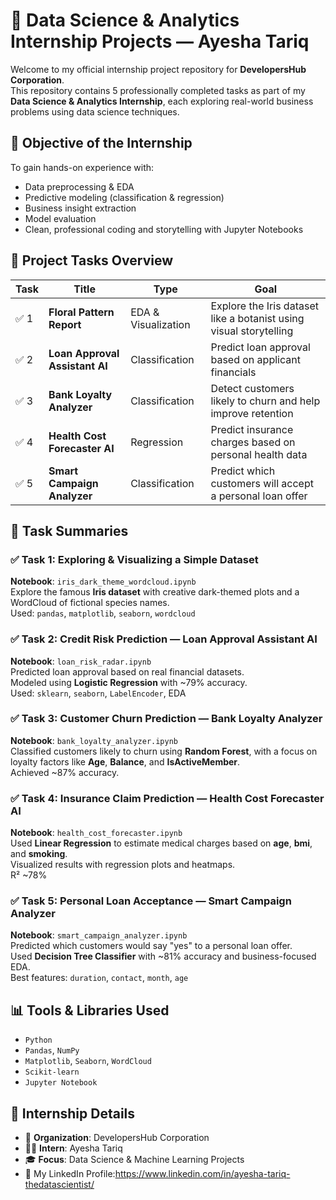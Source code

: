 # 🌟 Data Science & Analytics Internship Projects — Ayesha Tariq

Welcome to my official internship project repository for **DevelopersHub Corporation**.  
This repository contains 5 professionally completed tasks as part of my **Data Science & Analytics Internship**, each exploring real-world business problems using data science techniques.



## 🧠 Objective of the Internship

To gain hands-on experience with:
- Data preprocessing & EDA
- Predictive modeling (classification & regression)
- Business insight extraction
- Model evaluation
- Clean, professional coding and storytelling with Jupyter Notebooks



## 📁 Project Tasks Overview

| Task | Title | Type | Goal |
|------|-------|------|------|
| ✅ 1 | **Floral Pattern Report** | EDA & Visualization | Explore the Iris dataset like a botanist using visual storytelling |
| ✅ 2 | **Loan Approval Assistant AI** | Classification | Predict loan approval based on applicant financials |
| ✅ 3 | **Bank Loyalty Analyzer** | Classification | Detect customers likely to churn and help improve retention |
| ✅ 4 | **Health Cost Forecaster AI** | Regression | Predict insurance charges based on personal health data |
| ✅ 5 | **Smart Campaign Analyzer** | Classification | Predict which customers will accept a personal loan offer |



## 📌 Task Summaries

### ✅ Task 1: Exploring & Visualizing a Simple Dataset  
**Notebook**: `iris_dark_theme_wordcloud.ipynb`  
Explore the famous **Iris dataset** with creative dark-themed plots and a WordCloud of fictional species names.  
Used: `pandas`, `matplotlib`, `seaborn`, `wordcloud`



### ✅ Task 2: Credit Risk Prediction — Loan Approval Assistant AI  
**Notebook**: `loan_risk_radar.ipynb`  
Predicted loan approval based on real financial datasets.  
Modeled using **Logistic Regression** with ~79% accuracy.  
Used: `sklearn`, `seaborn`, `LabelEncoder`, EDA



### ✅ Task 3: Customer Churn Prediction — Bank Loyalty Analyzer  
**Notebook**: `bank_loyalty_analyzer.ipynb`  
Classified customers likely to churn using **Random Forest**, with a focus on loyalty factors like **Age**, **Balance**, and **IsActiveMember**.  
Achieved ~87% accuracy.



### ✅ Task 4: Insurance Claim Prediction — Health Cost Forecaster AI  
**Notebook**: `health_cost_forecaster.ipynb`  
Used **Linear Regression** to estimate medical charges based on **age**, **bmi**, and **smoking**.  
Visualized results with regression plots and heatmaps.  
R² ~78%



### ✅ Task 5: Personal Loan Acceptance — Smart Campaign Analyzer  
**Notebook**: `smart_campaign_analyzer.ipynb`  
Predicted which customers would say "yes" to a personal loan offer.  
Used **Decision Tree Classifier** with ~81% accuracy and business-focused EDA.  
Best features: `duration`, `contact`, `month`, `age`



## 📊 Tools & Libraries Used

- `Python`
- `Pandas`, `NumPy`
- `Matplotlib`, `Seaborn`, `WordCloud`
- `Scikit-learn`
- `Jupyter Notebook`



## 🧾 Internship Details

- 🏢 **Organization**: DevelopersHub Corporation  
- 🧑‍💻 **Intern**: Ayesha Tariq  
- 🎓 **Focus**: Data Science & Machine Learning Projects  
- 🔗 My LinkedIn Profile:https://www.linkedin.com/in/ayesha-tariq-thedatascientist/
